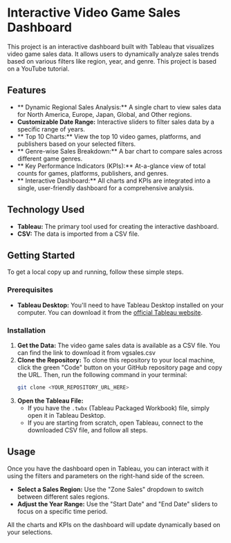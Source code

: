 #  Interactive Video Game Sales Dashboard 

This project is an interactive dashboard built with Tableau that visualizes video game sales data. It allows users to dynamically analyze sales trends based on various filters like region, year, and genre. This project is based on a YouTube tutorial.

##  Features

* ** Dynamic Regional Sales Analysis:** A single chart to view sales data for North America, Europe, Japan, Global, and Other regions.
* **Customizable Date Range:** Interactive sliders to filter sales data by a specific range of years.
* ** Top 10 Charts:** View the top 10 video games, platforms, and publishers based on your selected filters.
* ** Genre-wise Sales Breakdown:** A bar chart to compare sales across different game genres.
* ** Key Performance Indicators (KPIs):** At-a-glance view of total counts for games, platforms, publishers, and genres.
* ** Interactive Dashboard:** All charts and KPIs are integrated into a single, user-friendly dashboard for a comprehensive analysis.

## Technology Used

* **Tableau:** The primary tool used for creating the interactive dashboard.
* **CSV:** The data is imported from a CSV file.

##  Getting Started

To get a local copy up and running, follow these simple steps.

### Prerequisites

* **Tableau Desktop:** You'll need to have Tableau Desktop installed on your computer. You can download it from the [official Tableau website](https://www.tableau.com/products/desktop/download).

### Installation

1.  **Get the Data:** The video game sales data is available as a CSV file. You can find the link to download it from vgsales.csv
2.  **Clone the Repository:** To clone this repository to your local machine, click the green "Code" button on your GitHub repository page and copy the URL. Then, run the following command in your terminal:
    ```sh
    git clone <YOUR_REPOSITORY_URL_HERE>
    ```
3.  **Open the Tableau File:**
    * If you have the `.twbx` (Tableau Packaged Workbook) file, simply open it in Tableau Desktop.
    * If you are starting from scratch, open Tableau, connect to the downloaded CSV file, and follow all steps.
## Usage

Once you have the dashboard open in Tableau, you can interact with it using the filters and parameters on the right-hand side of the screen.

* **Select a Sales Region:** Use the "Zone Sales" dropdown to switch between different sales regions.
* **Adjust the Year Range:** Use the "Start Date" and "End Date" sliders to focus on a specific time period.

All the charts and KPIs on the dashboard will update dynamically based on your selections.
